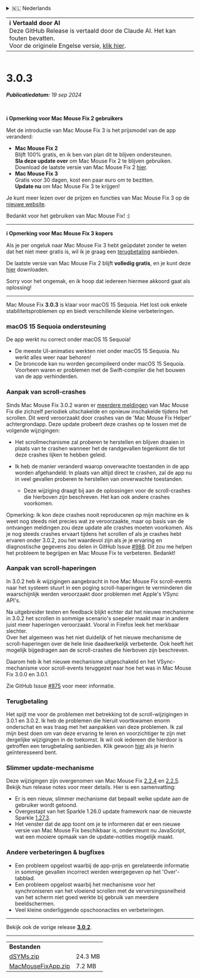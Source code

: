 <details>
<summary>🇳🇱 Nederlands</summary>

[🇬🇧 English (GitHub)](https://github.com/noah-nuebling/mac-mouse-fix/releases/tag/3.0.3)\
[🇦🇩 Català](https://redirect.macmousefix.com/?target=mmf-release&tag=3.0.3&locale=ca)\
[🇩🇪 Deutsch](https://redirect.macmousefix.com/?target=mmf-release&tag=3.0.3&locale=de)\
[🇪🇸 Español](https://redirect.macmousefix.com/?target=mmf-release&tag=3.0.3&locale=es)\
[🇫🇷 Français](https://redirect.macmousefix.com/?target=mmf-release&tag=3.0.3&locale=fr)\
[🇮🇩 Indonesia](https://redirect.macmousefix.com/?target=mmf-release&tag=3.0.3&locale=id)\
[🇮🇹 Italiano](https://redirect.macmousefix.com/?target=mmf-release&tag=3.0.3&locale=it)\
[🇭🇺 Magyar](https://redirect.macmousefix.com/?target=mmf-release&tag=3.0.3&locale=hu)\
**🇳🇱 Nederlands**\
[🇵🇱 Polski](https://redirect.macmousefix.com/?target=mmf-release&tag=3.0.3&locale=pl)\
[🇧🇷 Português (Brasil)](https://redirect.macmousefix.com/?target=mmf-release&tag=3.0.3&locale=pt-BR)\
[🇵🇹 Português (Portugal)](https://redirect.macmousefix.com/?target=mmf-release&tag=3.0.3&locale=pt-PT)\
[🇷🇴 Română](https://redirect.macmousefix.com/?target=mmf-release&tag=3.0.3&locale=ro)\
[🇸🇪 Svenska](https://redirect.macmousefix.com/?target=mmf-release&tag=3.0.3&locale=sv)\
[🇻🇳 Tiếng Việt](https://redirect.macmousefix.com/?target=mmf-release&tag=3.0.3&locale=vi)\
[🇹🇷 Türkçe](https://redirect.macmousefix.com/?target=mmf-release&tag=3.0.3&locale=tr)\
[🇨🇿 Čeština](https://redirect.macmousefix.com/?target=mmf-release&tag=3.0.3&locale=cs)\
[🇬🇷 Ελληνικά](https://redirect.macmousefix.com/?target=mmf-release&tag=3.0.3&locale=el)\
[🇷🇺 Русский](https://redirect.macmousefix.com/?target=mmf-release&tag=3.0.3&locale=ru)\
[🇺🇦 Українська](https://redirect.macmousefix.com/?target=mmf-release&tag=3.0.3&locale=uk)\
[🇮🇱 עברית](https://redirect.macmousefix.com/?target=mmf-release&tag=3.0.3&locale=he)\
[🇸🇦 العربية](https://redirect.macmousefix.com/?target=mmf-release&tag=3.0.3&locale=ar)\
[🇮🇳 हिन्दी](https://redirect.macmousefix.com/?target=mmf-release&tag=3.0.3&locale=hi)\
[🇹🇭 ไทย](https://redirect.macmousefix.com/?target=mmf-release&tag=3.0.3&locale=th)\
[🇨🇳 中文 (简体)](https://redirect.macmousefix.com/?target=mmf-release&tag=3.0.3&locale=zh-Hans)\
[🇨🇳 中文 (繁體)](https://redirect.macmousefix.com/?target=mmf-release&tag=3.0.3&locale=zh-Hant)\
[🇭🇰 中文（香港)](https://redirect.macmousefix.com/?target=mmf-release&tag=3.0.3&locale=zh-HK)\
[🇯🇵 日本語](https://redirect.macmousefix.com/?target=mmf-release&tag=3.0.3&locale=ja)\
[🇰🇷 한국어](https://redirect.macmousefix.com/?target=mmf-release&tag=3.0.3&locale=ko)\
[Help translate Mac Mouse Fix to different languages!](https://github.com/noah-nuebling/mac-mouse-fix/discussions/731)
</details>
<table align=><td>
<b>ℹ️ Vertaald door AI</b><br>
Deze GitHub Release is vertaald door de Claude AI. Het kan fouten bevatten.<br>
Voor de originele Engelse versie, <a href="https://github.com/noah-nuebling/mac-mouse-fix/releases/tag/3.0.3">klik hier</a>.
</td></table>

<table></table>

# 3.0.3
***Publicatiedatum:** 19 sep 2024*

<br>

**ℹ️ Opmerking voor Mac Mouse Fix 2 gebruikers**

Met de introductie van Mac Mouse Fix 3 is het prijsmodel van de app veranderd:

- **Mac Mouse Fix 2**\
Blijft 100% gratis, en ik ben van plan dit te blijven ondersteunen.\
**Sla deze update over** om Mac Mouse Fix 2 te blijven gebruiken. Download de laatste versie van Mac Mouse Fix 2 [hier](https://redirect.macmousefix.com/?target=mmf2-latest&locale=nl).
- **Mac Mouse Fix 3**\
Gratis voor 30 dagen, kost een paar euro om te bezitten.\
**Update nu** om Mac Mouse Fix 3 te krijgen!

Je kunt meer lezen over de prijzen en functies van Mac Mouse Fix 3 op de [nieuwe website](https://macmousefix.com/).

Bedankt voor het gebruiken van Mac Mouse Fix! :)

---

**ℹ️ Opmerking voor Mac Mouse Fix 3 kopers**

Als je per ongeluk naar Mac Mouse Fix 3 hebt geüpdatet zonder te weten dat het niet meer gratis is, wil ik je graag een [terugbetaling](https://redirect.macmousefix.com/?target=mmf-apply-for-refund&locale=nl) aanbieden.

De laatste versie van Mac Mouse Fix 2 blijft **volledig gratis**, en je kunt deze [hier](https://redirect.macmousefix.com/?target=mmf2-latest&locale=nl) downloaden.

Sorry voor het ongemak, en ik hoop dat iedereen hiermee akkoord gaat als oplossing!

---

Mac Mouse Fix **3.0.3** is klaar voor macOS 15 Sequoia. Het lost ook enkele stabiliteitsproblemen op en biedt verschillende kleine verbeteringen.

### macOS 15 Sequoia ondersteuning

De app werkt nu correct onder macOS 15 Sequoia!

- De meeste UI-animaties werkten niet onder macOS 15 Sequoia. Nu werkt alles weer naar behoren!
- De broncode kan nu worden gecompileerd onder macOS 15 Sequoia. Voorheen waren er problemen met de Swift-compiler die het bouwen van de app verhinderden.

### Aanpak van scroll-crashes

Sinds Mac Mouse Fix 3.0.2 waren er [meerdere meldingen](https://github.com/noah-nuebling/mac-mouse-fix/issues/988) van Mac Mouse Fix die zichzelf periodiek uitschakelde en opnieuw inschakelde tijdens het scrollen. Dit werd veroorzaakt door crashes van de 'Mac Mouse Fix Helper' achtergrondapp. Deze update probeert deze crashes op te lossen met de volgende wijzigingen:

- Het scrollmechanisme zal proberen te herstellen en blijven draaien in plaats van te crashen wanneer het de randgevallen tegenkomt die tot deze crashes lijken te hebben geleid.
- Ik heb de manier veranderd waarop onverwachte toestanden in de app worden afgehandeld: In plaats van altijd direct te crashen, zal de app nu in veel gevallen proberen te herstellen van onverwachte toestanden.

    - Deze wijziging draagt bij aan de oplossingen voor de scroll-crashes die hierboven zijn beschreven. Het kan ook andere crashes voorkomen.

Opmerking: Ik kon deze crashes nooit reproduceren op mijn machine en ik weet nog steeds niet precies wat ze veroorzaakte, maar op basis van de ontvangen meldingen zou deze update alle crashes moeten voorkomen. Als je nog steeds crashes ervaart tijdens het scrollen of als je crashes hebt ervaren onder 3.0.2, zou het waardevol zijn als je je ervaring en diagnostische gegevens zou delen in GitHub Issue [#988](https://github.com/noah-nuebling/mac-mouse-fix/issues/988). Dit zou me helpen het probleem te begrijpen en Mac Mouse Fix te verbeteren. Bedankt!

### Aanpak van scroll-haperingen

In 3.0.2 heb ik wijzigingen aangebracht in hoe Mac Mouse Fix scroll-events naar het systeem stuurt in een poging scroll-haperingen te verminderen die waarschijnlijk werden veroorzaakt door problemen met Apple's VSync API's.

Na uitgebreider testen en feedback blijkt echter dat het nieuwe mechanisme in 3.0.2 het scrollen in sommige scenario's soepeler maakt maar in andere juist meer haperingen veroorzaakt. Vooral in Firefox leek het merkbaar slechter.\
Over het algemeen was het niet duidelijk of het nieuwe mechanisme de scroll-haperingen over de hele linie daadwerkelijk verbeterde. Ook heeft het mogelijk bijgedragen aan de scroll-crashes die hierboven zijn beschreven.

Daarom heb ik het nieuwe mechanisme uitgeschakeld en het VSync-mechanisme voor scroll-events teruggezet naar hoe het was in Mac Mouse Fix 3.0.0 en 3.0.1.

Zie GitHub Issue [#875](https://github.com/noah-nuebling/mac-mouse-fix/issues/875) voor meer informatie.

### Terugbetaling

Het spijt me voor de problemen met betrekking tot de scroll-wijzigingen in 3.0.1 en 3.0.2. Ik heb de problemen die hieruit voortkwamen enorm onderschat en was traag met het aanpakken van deze problemen. Ik zal mijn best doen om van deze ervaring te leren en voorzichtiger te zijn met dergelijke wijzigingen in de toekomst. Ik wil ook iedereen die hierdoor is getroffen een terugbetaling aanbieden. Klik gewoon [hier](https://redirect.macmousefix.com/?target=mmf-apply-for-refund&locale=nl) als je hierin geïnteresseerd bent.

### Slimmer update-mechanisme

Deze wijzigingen zijn overgenomen van Mac Mouse Fix [2.2.4](https://redirect.macmousefix.com/?target=mmf-release&tag=2.2.4&locale=nl) en [2.2.5](https://redirect.macmousefix.com/?target=mmf-release&tag=2.2.5&locale=nl). Bekijk hun release notes voor meer details. Hier is een samenvatting:

- Er is een nieuw, slimmer mechanisme dat bepaalt welke update aan de gebruiker wordt getoond.
- Overgestapt van het Sparkle 1.26.0 update framework naar de nieuwste Sparkle [1.27.3](https://github.com/sparkle-project/Sparkle/releases/tag/1.27.3).
- Het venster dat de app toont om je te informeren dat er een nieuwe versie van Mac Mouse Fix beschikbaar is, ondersteunt nu JavaScript, wat een mooiere opmaak van de update-notities mogelijk maakt.

### Andere verbeteringen & bugfixes

- Een probleem opgelost waarbij de app-prijs en gerelateerde informatie in sommige gevallen incorrect werden weergegeven op het 'Over'-tabblad.
- Een probleem opgelost waarbij het mechanisme voor het synchroniseren van het vloeiend scrollen met de verversingssnelheid van het scherm niet goed werkte bij gebruik van meerdere beeldschermen.
- Veel kleine onderliggende opschoonacties en verbeteringen.

---

Bekijk ook de vorige release [**3.0.2**](https://redirect.macmousefix.com/?target=mmf-release&tag=3.0.2&locale=nl).

---

<table align="start">
<tr>
    <td colspan=2>
        <b>Bestanden</b>
    </td>
</tr>
<tr>
    <td><a href="https://github.com/noah-nuebling/mac-mouse-fix/releases/download/3.0.3/dSYMs.zip">dSYMs.zip</a></td>
    <td>24.3 MB</td>
</tr>
<tr>
    <td><a href="https://github.com/noah-nuebling/mac-mouse-fix/releases/download/3.0.3/MacMouseFixApp.zip">MacMouseFixApp.zip</a></td>
    <td>7.2 MB</td>
</tr>
</table>